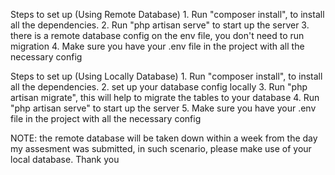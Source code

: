 


Steps to set up (Using Remote Database)
    1. Run "composer install", to install all the dependencies.
    2. Run "php artisan serve" to start up the server
    3. there is a remote database config on the env file, you don't need to run migration
    4. Make sure you have your .env file in the project with all the necessary config





Steps to set up (Using Locally Database)
    1. Run "composer install", to install all the dependencies.
    2. set up your database config locally
    3. Run "php artisan migrate", this will help to migrate the tables to your database
    4. Run "php artisan serve" to start up the server
    5. Make sure you have your .env file in the project with all the necessary config




NOTE:
the remote database will be taken down within a week from the day my assesment was submitted,
in such scenario, please make use of your local database. Thank you



